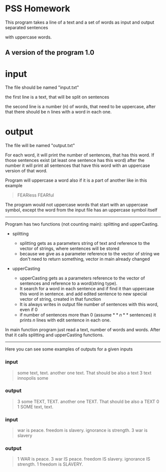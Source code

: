 # PSS Homework

This program takes a line of a text and a set of words as input and output separated sentences 

with uppercase words.

## A version of the program 1.0

# input

The file should be named "input.txt"

the first line is a text, that will be split on sentences

the second line is a number (n) of words, that need to be uppercase, after that there should be n lines with a word in each one.

# output

The file will be named "output.txt"

For each word, it will print the number of sentences, that has this word. If those sentences exist (at least one sentence has this word) after the number it will print all sentences that have this word with an uppercase version of that word.

Program will uppercase a word also if it is a part of another like in this example

> FEARless FEARful

The program would not uppercase words that start with an uppercase symbol, except the word from the input file has an uppercase symbol itself

---

Program has two functions (not counting main): splitting and upperCasting.

- splitting
    - splitting gets as a parameters string of text and reference to the vector of strings, where sentences will be stored
    - because we give as a parameter reference to the vector of string we don't need to return something, vector in main already changed

- upperCasting
    - upperCasting gets as a parameters reference to the vector of sentences and reference to a word(string type).
    - It search for a word in each sentence and if find it than uppercase this word in sentence. and add edited sentence to new special vector of string, created in that function
    - It is always writes in output file number of sentences with this word, even if 0
    - if number of sentences more than 0 (assume $**n**$ sentences) it prints $n$ lines with edit sentence in each one.

In main function program just read a text, number of words and words. After that it calls splitting and upperCasting functions.

---

Here you can see some examples of outputs for a given inputs

### input

> some text, text. another one text. That should be also a text
3
text
innopolis
some

### output

> 3
some TEXT, TEXT.
another one TEXT.
That should be also a TEXT
0
1
SOME text, text.

### input

> war is peace. freedom is slavery. ignorance is strength.
3
war
is
slavery

### output

> 1
>WAR is peace.
3
war IS peace.
freedom IS slavery.
ignorance IS strength.
1
freedom is SLAVERY.
